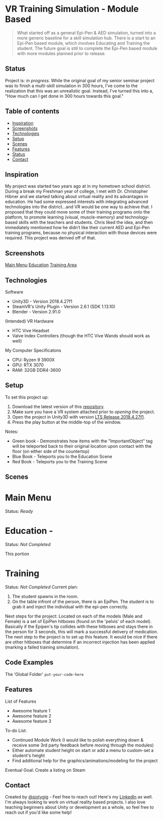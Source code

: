 # VR Training Simulation - Module Based
> What started off as a general Epi-Pen & AED simulation, turned into a more generic baseline for a skill simulation hub. There is a start to an Epi-Pen based module, which involves Educating and Training the student. The future goal is still to complete the Epi-Pen based module with more modules planned prior to release.

## Status
Project is: _in progress_. While the original goal of my senior seminar project was to finish a multi-skill simulation in 300 hours, I've come to the realization that this was an unrealistic goal. Instead, I've turned this into a, "How much can I get done in 300 hours towards this goal." 

## Table of contents
* [Inspiration](#inspiration)
* [Screenshots](#screenshots)
* [Technologies](#technologies)
* [Setup](#setup)
* [Scenes](#Scenes)
* [Features](#features)
* [Status](#status)
* [Contact](#contact)

## Inspiration
My project was started two years ago at in my hometown school district. During a break my Freshman year of college, I met with Dr. Christopher Hibner and we started talking about virtual reality and its advantages in education. He had some expressed interests with integrating advanced technologies into the district...and VR would be one way to achieve that. I proposed that they could move some of their training programs onto the platform, to promote learning (visual, muscle-memory) and technology-based skills with the teachers and students. Chris liked the idea, and then immediately mentioned how he didn’t like their current AED and Epi-Pen training programs, because no physical interaction with those devices were required. This project was derived off of that.

## Screenshots
[Main Menu]()
[Education]()
[Training Area]()

## Technologies
Software
* Unity3D - Version 2018.4.27f1
* SteamVR's Unity Plugin - Version 2.6.1 (SDK 1.13.10)
* Blender - Version 2.91.0

(Intended) VR Hardware
* HTC Vive Headset
* Valve Index Controllers (though the HTC Vive Wands should work as well)

My Computer Specificatons
* CPU: Ryzen 9 3900X
* GPU: RTX 3070
* RAM: 32GB DDR4-3600

## Setup
To set this project up:
1. Download the latest version of this [repository](https://github.com/SixtyGig/EpiAED_SeniorSem).
2. Make sure you have a VR system attached prior to *opening* the project. 
3. Open the project in Unity3D with version [LTS Release 2018.4.27f1](https://unity3d.com/unity/qa/lts-releases?version=2018.4).
4. Press the play button at the middle-top of the window.

Notes:
* Green book - Demonstrates how items with the "ImportantObject" tag will be teleported back to their original location upon contact with the floor (on either side of the countertop)
* Blue Book - Teleports you to the Education Scene
* Red Book - Teleports you to the Training Scene

## Scenes 
# Main Menu
Status: _Ready_

# Education - 
Status: _Not Completed_

This portion 

# Training
Status: _Not Completed_
Current plan:
1. The student spawns in the room. 
2. On the table infront of the person, there is an EpiPen. The student is to grab it and inject the individual with the epi-pen correctly. 

Next steps for the project:
Located on each of the models (Male and Female) is a set of EpiPen hitboxes (found on the 'pelvis' of each model). Basically if the Epipen's tip collides with these hitboxes and stays there in the person for 3 seconds, this will mark a successful delivery of medication. The next step to the project is to set up this feature. It would be nice if there are other hitboxes that determine if an incorrect injection has been applied (marking a failed training simulation).

## Code Examples
The 'Global Folder' 
`put-your-code-here`

## Features
List of Features
* Awesome feature 1
* Awesome feature 2
* Awesome feature 3

To-do List:
* Continued Module Work (I would like to polish everything down & receive some 3rd party feedback before moving through the modules)
* Either automate student height on start or add a menu to custom-set a student's height
* Find additional help for the graphics/animations/modeling for the project

Eventual Goal: Create a listing on Steam

## Contact
Created by [@sixtygig](https://github.com/SixtyGig) - Feel free to reach out! 
Here's my [LinkedIn](https://www.linkedin.com/in/austinwinkler/) as well. I'm always looking to work on virtual reality based projects. I also love teaching beginners about Unity or development as a whole, so feel free to reach out if you'd like some help!
